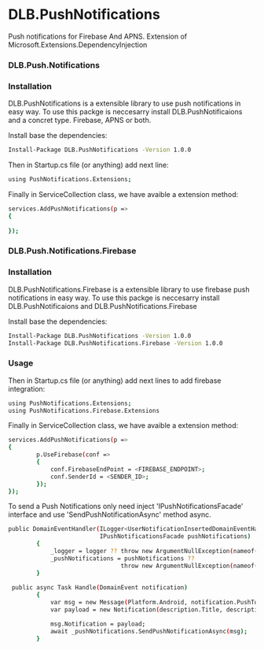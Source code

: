# DLB.PushNotifications
Push notifications for Firebase And APNS. Extension of Microsoft.Extensions.DependencyInjection

### DLB.Push.Notifications

### Installation

DLB.PushNotifications is a extensible library to use push notifications in easy way. To use this packge is neccesarry install DLB.PushNotificaions and a concret type. Firebase, APNS or both.

Install base the dependencies:

```sh
Install-Package DLB.PushNotifications -Version 1.0.0
```
Then in Startup.cs file (or anything) add next line:
```sh
using PushNotifications.Extensions;
```

Finally in ServiceCollection class, we have avaible a extension method:
```sh
services.AddPushNotifications(p =>
{
   
});
```


### DLB.Push.Notifications.Firebase
### Installation

DLB.PushNotifications.Firebase is a extensible library to use firebase push notifications in easy way. To use this packge is neccesarry install DLB.PushNotificaions and DLB.PushNotifications.Firebase

Install base the dependencies:

```sh
Install-Package DLB.PushNotifications -Version 1.0.0
Install-Package DLB.PushNotifications.Firebase -Version 1.0.0
```

### Usage
Then in Startup.cs file (or anything) add next lines to add firebase integration:
```sh
using PushNotifications.Extensions;
using PushNotifications.Firebase.Extensions
```

Finally in ServiceCollection class, we have avaible a extension method:
```sh
services.AddPushNotifications(p =>
{
        p.UseFirebase(conf =>
        {
            conf.FirebaseEndPoint = <FIREBASE_ENDPOINT>;
            conf.SenderId = <SENDER_ID>;
        });
});
```

To send a Push Notifications only need inject 'IPushNotificationsFacade' interface and use 'SendPushNotificationAsync' method  async.

```sh
public DomainEventHandler(ILogger<UserNotificationInsertedDomainEventHandler> logger,
                          IPushNotificationsFacade pushNotifications) 
        {
            _logger = logger ?? throw new ArgumentNullException(nameof(logger));
            _pushNotifications = pushNotifications ?? 
                                throw new ArgumentNullException(nameof(pushNotifications));
        }
        
 public async Task Handle(DomainEvent notification)
        {
            var msg = new Message(Platform.Android, notification.PushToken.DeviceToken);
            var payload = new Notification(description.Title, description.Description);

            msg.Notification = payload;
            await _pushNotifications.SendPushNotificationAsync(msg);
        }
